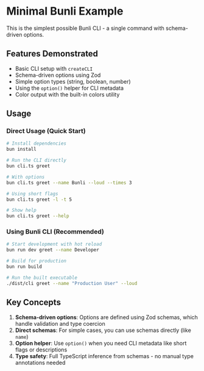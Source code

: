 # Minimal Bunli Example

This is the simplest possible Bunli CLI - a single command with schema-driven options.

## Features Demonstrated

- Basic CLI setup with `createCLI`
- Schema-driven options using Zod
- Simple option types (string, boolean, number)
- Using the `option()` helper for CLI metadata
- Color output with the built-in colors utility

## Usage

### Direct Usage (Quick Start)

```bash
# Install dependencies
bun install

# Run the CLI directly
bun cli.ts greet

# With options
bun cli.ts greet --name Bunli --loud --times 3

# Using short flags
bun cli.ts greet -l -t 5

# Show help
bun cli.ts greet --help
```

### Using Bunli CLI (Recommended)

```bash
# Start development with hot reload
bun run dev greet --name Developer

# Build for production
bun run build

# Run the built executable
./dist/cli greet --name "Production User" --loud
```

## Key Concepts

1. **Schema-driven options**: Options are defined using Zod schemas, which handle validation and type coercion
2. **Direct schemas**: For simple cases, you can use schemas directly (like `name`)
3. **Option helper**: Use `option()` when you need CLI metadata like short flags or descriptions
4. **Type safety**: Full TypeScript inference from schemas - no manual type annotations needed